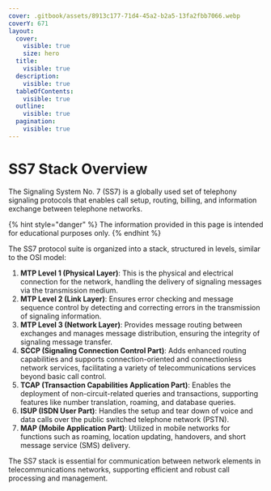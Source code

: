 ```yaml
---
cover: .gitbook/assets/8913c177-71d4-45a2-b2a5-13fa2fbb7066.webp
coverY: 671
layout:
  cover:
    visible: true
    size: hero
  title:
    visible: true
  description:
    visible: true
  tableOfContents:
    visible: true
  outline:
    visible: true
  pagination:
    visible: true
---
```


# SS7 Stack Overview

The Signaling System No. 7 (SS7) is a globally used set of telephony signaling protocols that enables call setup, routing, billing, and information exchange between telephone networks.&#x20;

{% hint style="danger" %}
The information provided in this page is intended for educational purposes only.
{% endhint %}

The SS7 protocol suite is organized into a stack, structured in levels, similar to the OSI model:

1. **MTP Level 1 (Physical Layer)**: This is the physical and electrical connection for the network, handling the delivery of signaling messages via the transmission medium.
2. **MTP Level 2 (Link Layer)**: Ensures error checking and message sequence control by detecting and correcting errors in the transmission of signaling information.
3. **MTP Level 3 (Network Layer)**: Provides message routing between exchanges and manages message distribution, ensuring the integrity of signaling message transfer.
4. **SCCP (Signaling Connection Control Part)**: Adds enhanced routing capabilities and supports connection-oriented and connectionless network services, facilitating a variety of telecommunications services beyond basic call control.
5. **TCAP (Transaction Capabilities Application Part)**: Enables the deployment of non-circuit-related queries and transactions, supporting features like number translation, roaming, and database queries.
6. **ISUP (ISDN User Part)**: Handles the setup and tear down of voice and data calls over the public switched telephone network (PSTN).
7. **MAP (Mobile Application Part)**: Utilized in mobile networks for functions such as roaming, location updating, handovers, and short message service (SMS) delivery.

The SS7 stack is essential for communication between network elements in telecommunications networks, supporting efficient and robust call processing and management.
